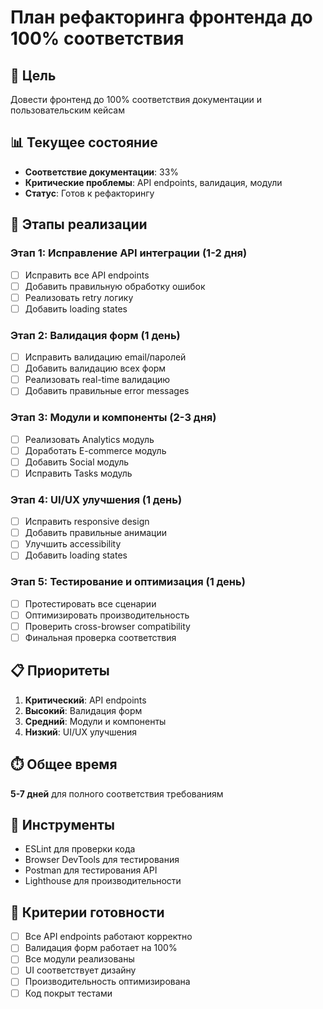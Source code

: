 # План рефакторинга фронтенда до 100% соответствия

## 🎯 Цель
Довести фронтенд до 100% соответствия документации и пользовательским кейсам

## 📊 Текущее состояние
- **Соответствие документации**: 33%
- **Критические проблемы**: API endpoints, валидация, модули
- **Статус**: Готов к рефакторингу

## 🚀 Этапы реализации

### Этап 1: Исправление API интеграции (1-2 дня)
- [ ] Исправить все API endpoints
- [ ] Добавить правильную обработку ошибок
- [ ] Реализовать retry логику
- [ ] Добавить loading states

### Этап 2: Валидация форм (1 день)
- [ ] Исправить валидацию email/паролей
- [ ] Добавить валидацию всех форм
- [ ] Реализовать real-time валидацию
- [ ] Добавить правильные error messages

### Этап 3: Модули и компоненты (2-3 дня)
- [ ] Реализовать Analytics модуль
- [ ] Доработать E-commerce модуль
- [ ] Добавить Social модуль
- [ ] Исправить Tasks модуль

### Этап 4: UI/UX улучшения (1 день)
- [ ] Исправить responsive design
- [ ] Добавить правильные анимации
- [ ] Улучшить accessibility
- [ ] Добавить loading states

### Этап 5: Тестирование и оптимизация (1 день)
- [ ] Протестировать все сценарии
- [ ] Оптимизировать производительность
- [ ] Проверить cross-browser compatibility
- [ ] Финальная проверка соответствия

## 📋 Приоритеты
1. **Критический**: API endpoints
2. **Высокий**: Валидация форм
3. **Средний**: Модули и компоненты
4. **Низкий**: UI/UX улучшения

## ⏱️ Общее время
**5-7 дней** для полного соответствия требованиям

## 🔧 Инструменты
- ESLint для проверки кода
- Browser DevTools для тестирования
- Postman для тестирования API
- Lighthouse для производительности

## 📝 Критерии готовности
- [ ] Все API endpoints работают корректно
- [ ] Валидация форм работает на 100%
- [ ] Все модули реализованы
- [ ] UI соответствует дизайну
- [ ] Производительность оптимизирована
- [ ] Код покрыт тестами
